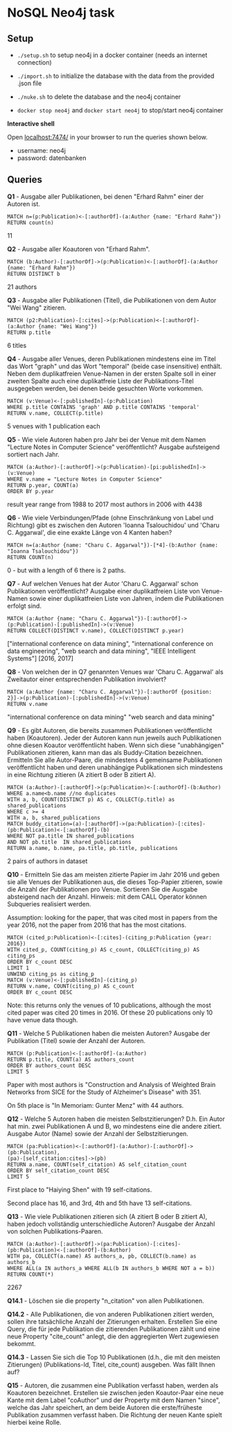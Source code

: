 # NoSQL Neo4j task

## Setup

- `./setup.sh` to setup neo4j in a docker container (needs an internet connection)

- `./import.sh` to initialize the database with the data from the provided .json file

- `./nuke.sh` to delete the database and the neo4j container
- `docker stop neo4j` and `docker start neo4j` to stop/start neo4j container

**Interactive shell**

Open [localhost:7474/](localhost:7474/) in your browser to run the queries shown below.

- username: neo4j
- password: datenbanken

## Queries

**Q1** \- Ausgabe aller Publikationen, bei denen "Erhard Rahm" einer der Autoren ist.

```cypher
MATCH n=(p:Publication)<-[:authorOf]-(a:Author {name: "Erhard Rahm"})
RETURN count(n)
```

11

**Q2** - Ausgabe aller Koautoren von "Erhard Rahm".

```cypher
MATCH (b:Author)-[:authorOf]->(p:Publication)<-[:authorOf]-(a:Author {name: "Erhard Rahm"})
RETURN DISTINCT b
```

21 authors

**Q3** - Ausgabe aller Publikationen (Titel), die Publikationen von dem Autor "Wei Wang" zitieren.

```cypher
MATCH (p2:Publication)-[:cites]->(p:Publication)<-[:authorOf]-(a:Author {name: "Wei Wang"})
RETURN p.title
```

6 titles

**Q4** - Ausgabe aller Venues, deren Publikationen mindestens eine im Titel das Wort "graph" und das Wort "temporal" (beide case insensitive) enthält. Neben dem duplikatfreien Venue-Namen in der ersten Spalte soll in einer zweiten Spalte auch eine duplikatfreie Liste der Publikations-Titel  ausgegeben werden, bei denen beide gesuchten Worte vorkommen.

```cypher
MATCH (v:Venue)<-[:publishedIn]-(p:Publication)
WHERE p.title CONTAINS 'graph' AND p.title CONTAINS 'temporal'
RETURN v.name, COLLECT(p.title)
```

5 venues with 1 publication each

**Q5** - Wie viele Autoren haben pro Jahr bei der Venue mit dem Namen "Lecture Notes in Computer Science" veröffentlicht? Ausgabe aufsteigend sortiert nach Jahr.

```cypher
MATCH (a:Author)-[:authorOf]->(p:Publication)-[pi:publishedIn]->(v:Venue) 
WHERE v.name = "Lecture Notes in Computer Science" 
RETURN p.year, COUNT(a) 
ORDER BY p.year
```

result year range from 1988 to 2017
most authors in 2006 with 4438

**Q6** - Wie viele Verbindungen/Pfade (ohne Einschränkung von Label und Richtung) gibt es zwischen den Autoren 'Ioanna Tsalouchidou' und 'Charu C. Aggarwal', die eine exakte Länge von 4 Kanten haben?

```cypher
MATCH n=(a:Author {name: "Charu C. Aggarwal"})-[*4]-(b:Author {name: "Ioanna Tsalouchidou"})
RETURN COUNT(n)
```

0 - but with a length of 6 there is 2 paths.

**Q7** - Auf welchen Venues hat der Autor 'Charu C.  Aggarwal' schon Publikationen veröffentlicht? Ausgabe einer  duplikatfreien Liste von Venue-Namen sowie einer duplikatfreien Liste  von Jahren, indem die Publikationen erfolgt sind.

```cypher
MATCH (a:Author {name: "Charu C. Aggarwal"})-[:authorOf]->(p:Publication)-[:publishedIn]->(v:Venue)
RETURN COLLECT(DISTINCT v.name), COLLECT(DISTINCT p.year)
```

["international conference on data mining", "international conference on data engineering", "web search and data mining", "IEEE Intelligent Systems"]
[2016, 2017]

**Q8** - Von welchen der in Q7 genannten Venues war 'Charu C. Aggarwal' als Zweitautor einer entsprechenden Publikation involviert?

```cypher
MATCH (a:Author {name: "Charu C. Aggarwal"})-[:authorOf {position: 2}]->(p:Publication)-[:publishedIn]->(v:Venue)
RETURN v.name
```

"international conference on data mining"
"web search and data mining"

**Q9** - Es gibt Autoren, die bereits zusammen Publikationen veröffentlicht  haben (Koautoren). Jeder der Autoren kann nun jeweils auch Publikationen ohne diesen Koautor veröffentlicht haben. Wenn sich diese  "unabhängigen" Publikationen zitieren, kann man das als Buddy-Citation  bezeichnen. Ermitteln Sie alle Autor-Paare, die mindestens 4 gemeinsame Publikationen veröffentlicht haben und deren unabhängige Publikationen sich mindestens in eine Richtung zitieren (A zitiert B oder B zitiert A).

```cypher
MATCH (a:Author)-[:authorOf]->(p:Publication)<-[:authorOf]-(b:Author)
WHERE a.name<b.name //no duplicates
WITH a, b, COUNT(DISTINCT p) AS c, COLLECT(p.title) as shared_publications
WHERE c >= 4
WITH a, b, shared_publications
MATCH buddy_citation=(a)-[:authorOf]->(pa:Publication)-[:cites]-(pb:Publication)<-[:authorOf]-(b)
WHERE NOT pa.title IN shared_publications
AND NOT pb.title  IN shared_publications
RETURN a.name, b.name, pa.title, pb.title, publications
```

2 pairs of authors in dataset

**Q10** - Ermitteln Sie das am meisten zitierte Papier im Jahr 2016 und geben  sie alle Venues der Publikationen aus, die dieses Top-Papier zitieren,  sowie die Anzahl der Publikationen pro Venue. Sortieren Sie die Ausgabe  absteigend nach der Anzahl. Hinweis: mit dem CALL Operator können  Subqueries realisiert werden. 

Assumption: looking for the paper, that was cited most in papers from the year 2016, not the paper from 2016 that has the most citations.

```cypher
MATCH (cited_p:Publication)<-[:cites]-(citing_p:Publication {year: 2016})
WITH cited_p, COUNT(citing_p) AS c_count, COLLECT(citing_p) AS citing_ps
ORDER BY c_count DESC
LIMIT 1
UNWIND citing_ps as citing_p
MATCH (v:Venue)<-[:publishedIn]-(citing_p)
RETURN v.name, COUNT(citing_p) AS c_count
ORDER BY c_count DESC
```

Note: this returns only the venues of 10 publications, although the most cited paper was cited 20 times in 2016. Of these 20 publications only 10 have venue data though.

**Q11** - Welche 5 Publikationen haben die meisten Autoren? Ausgabe der Publikation (Titel) sowie der Anzahl der Autoren.

```cypher
MATCH (p:Publication)<-[:authorOf]-(a:Author)
RETURN p.title, COUNT(a) AS authors_count
ORDER BY authors_count DESC
LIMIT 5
```

Paper with most authors is "Construction and Analysis of Weighted Brain Networks from SICE for the Study of Alzheimer's Disease" with 351.

On 5th place is "In Memoriam: Gunter Menz" with 44 authors.

**Q12** - Welche 5 Autoren haben die meisten  Selbstzitierungen? D.h. Ein Autor hat min. zwei Publikationen A und B,  wo mindestens eine die andere zitiert. Ausgabe Autor (Name) sowie der  Anzahl der Selbstzitierungen.

```cypher
MATCH (pa:Publication)<-[:authorOf]-(a:Author)-[:authorOf]->(pb:Publication),
(pa)-[self_citation:cites]->(pb)
RETURN a.name, COUNT(self_citation) AS self_citation_count
ORDER BY self_citation_count DESC
LIMIT 5
```

First place to "Haiying Shen" with 19 self-citations.

Second place has 16, and 3rd, 4th and 5th have 13 self-citations.

**Q13** - Wie viele Publikationen zitieren sich (A  zitiert B oder B zitiert A), haben jedoch vollständig unterschiedliche  Autoren? Ausgabe der Anzahl von solchen Publikations-Paaren.

```cypher
MATCH (a:Author)-[:authorOf]->(pa:Publication)-[:cites]-(pb:Publication)<-[:authorOf]-(b:Author)
WITH pa, COLLECT(a.name) AS authors_a, pb, COLLECT(b.name) as authors_b
WHERE ALL(a IN authors_a WHERE ALL(b IN authors_b WHERE NOT a = b))
RETURN COUNT(*)
```

2267

**Q14.1** - Löschen sie die property "n_citation" von allen Publikationen.

**Q14.2** - Alle Publikationen, die von anderen  Publikationen zitiert werden, sollen ihre tatsächliche Anzahl der  Zitierungen erhalten. Erstellen Sie eine Query, die für jede Publikation die zitierenden Publikationen zählt und eine neue Property "cite_count" anlegt, die den aggregierten Wert zugewiesen bekommt.

**Q14.3** - Lassen Sie sich die Top 10 Publikationen  (d.h., die mit den meisten Zitierungen) (Publikations-Id, Titel,  cite_count) ausgeben. Was fällt Ihnen auf?

**Q15** - Autoren, die zusammen eine Publikation  verfasst haben, werden als Koautoren bezeichnet. Erstellen sie zwischen  jeden Koautor-Paar eine neue Kante mit dem Label "coAuthor" und der  Property mit dem Namen "since", welche das Jahr speichert, an dem beide  Autoren die erste/früheste Publikation zusammen verfasst haben. Die  Richtung der neuen Kante spielt hierbei keine Rolle. 
